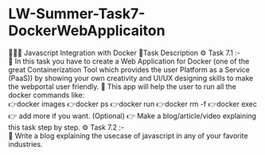 # LW-Summer-Task7-DockerWebApplicaiton
 👨🏻‍💻 Javascript Integration with Docker 
 📄Task Description 
 ⚙️ Task 7.1 :-  
 📌 In this task you have to create a Web Application for Docker (one of the great Containerization Tool which provides the user Platform as a Service (PaaS)) by showing your own creativity and UI/UX designing skills to make the webportal user friendly. 
 📌 This app will help the user to run all the docker commands like:     
 👉docker images   👉docker ps   👉docker run   👉docker rm -f   👉docker exec  👉 add more if you want. (Optional)  👉 Make a blog/article/video explaining this task step by step. 
 ⚙️ Task 7.2 :-    
 📌 Write a blog explaining the usecase of javascript in any of your favorite industries. 
